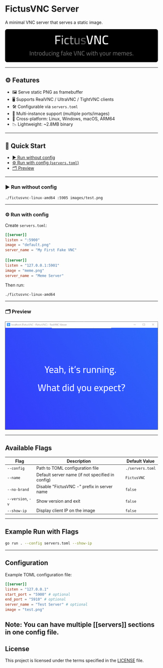# FictusVNC Server

A minimal VNC server that serves a static image.

![FictusVNC](banner.png)

---

## ⚙️ Features

- 🖼 Serve static PNG as framebuffer
- 🖥 Supports RealVNC / UltraVNC / TightVNC clients
- 🛠 Configurable via `servers.toml`
- 📶 Multi-instance support (multiple ports/images)
- 💾 Cross-platform: Linux, Windows, macOS, ARM64
- 📉 Lightweight: ~2.8MB binary

---

## 🚀 Quick Start

- [▶️ Run without config](#run-without-config)
- [⚙️ Run with config (`servers.toml`)](#run-with-config)
- [🗂 Preview](#preview)

---

### ▶️ Run without config

```bash
./fictusvnc-linux-amd64 :5905 images/test.png
```

---

### ⚙️ Run with config

Create `servers.toml`:

```toml
[[server]]
listen = ":5900"
image = "default.png"
server_name = "My First Fake VNC"

[[server]]
listen = "127.0.0.1:5901"
image = "meme.png"
server_name = "Meme Server"
```

Then run:

```bash
./fictusvnc-linux-amd64
```

---

### 🗂 Preview

![FictusVNC](vncwindow.png)

---

## Available Flags

| Flag              | Description                                      | Default Value    |
| ----------------- | ------------------------------------------------ | ---------------- |
| `--config`        | Path to TOML configuration file                  | `./servers.toml` |
| `--name`          | Default server name (if not specified in config) | `FictusVNC`      |
| `--no-brand`      | Disable "FictusVNC -" prefix in server name      | `false`          |
| `--version`, `-v` | Show version and exit                            | `false`          |
| `--show-ip`       | Display client IP on the image                   | `false`          |

---

## Example Run with Flags

```bash
go run . --config servers.toml --show-ip
```

---

## Configuration

Example TOML configuration file:

```toml
[[server]]
listen = "127.0.0.1"
start_port = "5900" # optional
end_port = "5910" # optional
server_name = "Test Server" # optional
image = "test.png"
```
Note: You can have multiple [[servers]] sections in one config file.
---

## License

This project is licensed under the terms specified in the [LICENSE](LICENSE) file.
